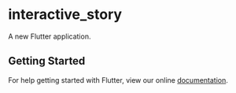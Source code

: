 # interactive_story

A new Flutter application.

## Getting Started

For help getting started with Flutter, view our online
[documentation](https://flutter.io/).
